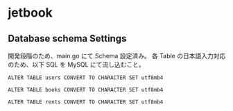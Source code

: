 # jetbook

## Database schema Settings

開発段階のため、main.go にて Schema 設定済み。
各 Table の日本語入力対応のため、以下 SQL を MySQL にて流し込むこと。

`ALTER TABLE users CONVERT TO CHARACTER SET utf8mb4`

`ALTER TABLE books CONVERT TO CHARACTER SET utf8mb4`

`ALTER TABLE rents CONVERT TO CHARACTER SET utf8mb4`
